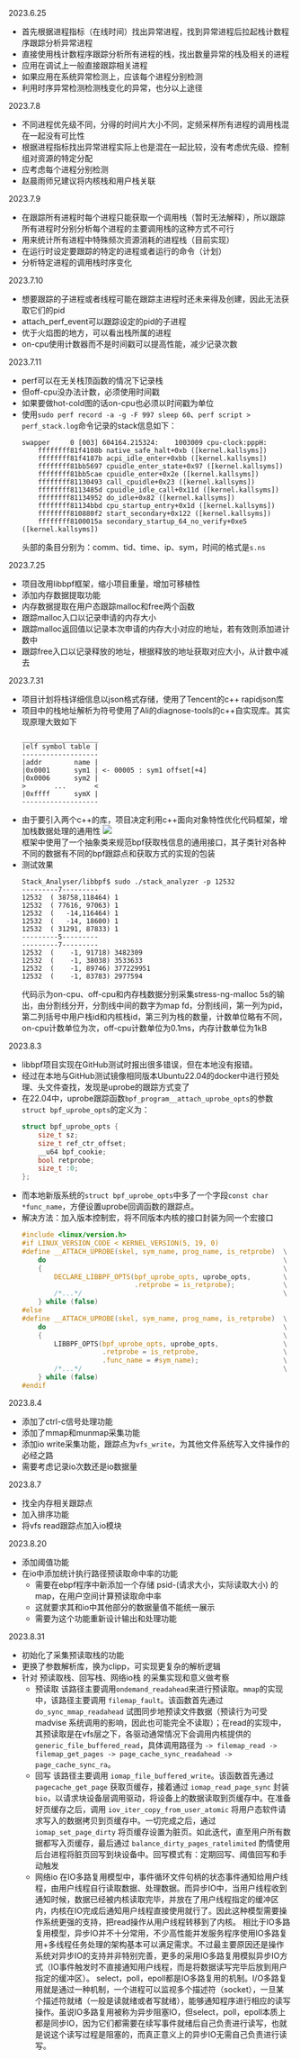 2023.6.25
- 首先根据进程指标（在线时间）找出异常进程，找到异常进程后拉起栈计数程序跟踪分析异常进程
- 直接使用栈计数程序跟踪分析所有进程的栈，找出数量异常的栈及相关的进程
- 应用在调试上一般直接跟踪相关进程
- 如果应用在系统异常检测上，应该每个进程分别检测
- 利用时序异常检测检测栈变化的异常，也分以上途径

2023.7.8
- 不同进程优先级不同，分得的时间片大小不同，定频采样所有进程的调用栈混在一起没有可比性
- 根据进程指标找出异常进程实际上也是混在一起比较，没有考虑优先级、控制组对资源的特定分配
- 应考虑每个进程分别检测
- 赵晨雨师兄建议将内核栈和用户栈关联

2023.7.9
- 在跟踪所有进程时每个进程只能获取一个调用栈（暂时无法解释），所以跟踪所有进程时分别分析每个进程的主要调用栈的这种方式不可行
- 用来统计所有进程中特殊频次资源消耗的进程栈（目前实现）
- 在运行时设定要跟踪的特定的进程或者运行的命令（计划）
- 分析特定进程的调用栈时序变化

2023.7.10
- 想要跟踪的子进程或者线程可能在跟踪主进程时还未来得及创建，因此无法获取它们的pid
- attach_perf_event可以跟踪设定的pid的子进程
- 优于火焰图的地方，可以看出栈所属的进程
- on-cpu使用计数器而不是时间戳可以提高性能，减少记录次数

2023.7.11

- perf可以在无关栈顶函数的情况下记录栈
- 但off-cpu没办法计数，必须使用时间戳
- 如果要做hot-cold图的话on-cpu也必须以时间戳为单位
- 使用`sudo perf record -a -g -F 997 sleep 60`、`perf script > perf_stack.log`命令记录的stack信息如下：
    ```log
    swapper     0 [003] 604164.215324:    1003009 cpu-clock:pppH: 
        ffffffff81f4108b native_safe_halt+0xb ([kernel.kallsyms])
        ffffffff81f4187b acpi_idle_enter+0xbb ([kernel.kallsyms])
        ffffffff81bb5697 cpuidle_enter_state+0x97 ([kernel.kallsyms])
        ffffffff81bb5cae cpuidle_enter+0x2e ([kernel.kallsyms])
        ffffffff81130493 call_cpuidle+0x23 ([kernel.kallsyms])
        ffffffff8113485d cpuidle_idle_call+0x11d ([kernel.kallsyms])
        ffffffff81134952 do_idle+0x82 ([kernel.kallsyms])
        ffffffff81134bbd cpu_startup_entry+0x1d ([kernel.kallsyms])
        ffffffff810880f2 start_secondary+0x122 ([kernel.kallsyms])
        ffffffff8100015a secondary_startup_64_no_verify+0xe5 ([kernel.kallsyms])
    ```
    头部的条目分别为：comm、tid、time、ip、sym，时间的格式是`s.ns`

2023.7.25

- 项目改用libbpf框架，缩小项目重量，增加可移植性
- 添加内存数据提取功能
- 内存数据提取在用户态跟踪malloc和free两个函数
- 跟踪malloc入口以记录申请的内存大小
- 跟踪malloc返回值以记录本次申请的内存大小对应的地址，若有效则添加进计数中
- 跟踪free入口以记录释放的地址，根据释放的地址获取对应大小，从计数中减去

2023.7.31

- 项目计划将栈详细信息以json格式存储，使用了Tencent的c++ rapidjson库
- 项目中的栈地址解析为符号使用了Ali的diagnose-tools的c++自实现库。其实现原理大致如下
    ```log
    ___________________
    |elf symbol table |
    -------------------
    |addr        name |
    |0x0001      sym1 | <- 00005 : sym1 offset[+4]
    |0x0006      sym2 |
    >       ...       <
    |0xffff      symX |
    -------------------
    ```
- 由于要引入两个c++的库，项目决定利用c++面向对象特性优化代码框架，增加栈数据处理的通用性
    ![](assets/UMLClassDiagram-bpf_loader.jpg)<br>框架中使用了一个抽象类来规范bpf获取栈信息的通用接口，其子类针对各种不同的数据有不同的bpf跟踪点和获取方式的实现的包装
- 测试效果
    ```shell
    Stack_Analyser/libbpf$ sudo ./stack_analyzer -p 12532
    ---------7---------
    12532  ( 38758,118464) 1     
    12532  ( 77616, 97063) 1     
    12532  (   -14,116464) 1     
    12532  (   -14, 18600) 1     
    12532  ( 31291, 87833) 1     
    ---------5---------
    ---------7---------
    12532  (    -1, 91718) 3482309
    12532  (    -1, 38038) 3533633
    12532  (    -1, 89746) 377229951
    12532  (    -1, 83783) 2977594
    ```
    代码示为on-cpu、off-cpu和内存栈数据分别采集stress-ng-malloc 5s的输出，由分割线分开，分割线中间的数字为map fd，分割线间，第一列为pid，第二列括号中用户栈id和内核栈id，第三列为栈的数量，计数单位略有不同，on-cpu计数单位为次，off-cpu计数单位为0.1ms，内存计数单位为1kB

2023.8.3

- libbpf项目实现在GitHub测试时报出很多错误，但在本地没有报错。
- 经过在本地与GitHub测试镜像相同版本Ubuntu22.04的docker中进行预处理、头文件查找，发现是uprobe的跟踪方式变了
- 在22.04中，uprobe跟踪函数`bpf_program__attach_uprobe_opts`的参数`struct bpf_uprobe_opts`的定义为：
    ```c
    struct bpf_uprobe_opts {
        size_t sz;
        size_t ref_ctr_offset;
        __u64 bpf_cookie;
        bool retprobe;
        size_t :0;
    };
    ```
- 而本地新版系统的`struct bpf_uprobe_opts`中多了一个字段`const char *func_name`，方便设置uprobe回调函数的跟踪点。
- 解决方法：加入版本控制宏，将不同版本内核的接口封装为同一个宏接口
    ```c
    #include <linux/version.h>
    #if LINUX_VERSION_CODE < KERNEL_VERSION(5, 19, 0)
    #define __ATTACH_UPROBE(skel, sym_name, prog_name, is_retprobe)  \
        do                                                           \
        {                                                            \
            DECLARE_LIBBPF_OPTS(bpf_uprobe_opts, uprobe_opts,        \
                                .retprobe = is_retprobe);            \
            /*...*/                                                  \
        } while (false)
    #else
    #define __ATTACH_UPROBE(skel, sym_name, prog_name, is_retprobe)  \
        do                                                           \
        {                                                            \
            LIBBPF_OPTS(bpf_uprobe_opts, uprobe_opts,                \
                        .retprobe = is_retprobe,                     \
                        .func_name = #sym_name);                     \
            /*...*/                                                  \
        } while (false)
    #endif
    ```

2023.8.4

- 添加了ctrl-c信号处理功能
- 添加了mmap和munmap采集功能
- 添加io write采集功能，跟踪点为`vfs_write`，为其他文件系统写入文件操作的必经之路
- 需要考虑记录io次数还是io数据量

2023.8.7

- 找全内存相关跟踪点
- 加入排序功能
- 将vfs read跟踪点加入io模块

2023.8.20

- 添加阈值功能
- 在io中添加统计执行路径预读取命中率的功能
    - 需要在ebpf程序中新添加一个存储 psid-(请求大小，实际读取大小) 的map，在用户空间计算预读取命中率
    - 这就要求其和io中其他部分的数据量值不能统一展示
    - 需要为这个功能重新设计输出和处理功能

2023.8.31

- 初始化了采集预读取栈的功能
- 更换了参数解析库，换为clipp，可实现更复杂的解析逻辑
- 针对 预读取栈、回写栈、网络io栈 的采集实现和意义做考察
    - 预读取
        该路径主要调用`ondemand_readahead`来进行预读取。`mmap`的实现中，该路径主要调用 `filemap_fault`。该函数首先通过 `do_sync_mmap_readahead` 试图同步地预读文件数据（预读行为可受 madvise 系统调用的影响，因此也可能完全不读取）；在read的实现中，其预读取是在vfs层之下，各驱动通常情况下会调用内核提供的 `generic_file_buffered_read`，具体调用路径为 `-> filemap_read -> filemap_get_pages -> page_cache_sync_readahead ->  page_cache_sync_ra`。
    - 回写
        该路径主要调用 `iomap_file_buffered_write`。该函数首先通过 `pagecache_get_page` 获取页缓存，接着通过 `iomap_read_page_sync` 封装 `bio`，以请求块设备层调用驱动，将设备上的数据读取到页缓存中。在准备好页缓存之后，调用 `iov_iter_copy_from_user_atomic` 将用户态软件请求写入的数据拷贝到页缓存中。一切完成之后，通过 `iomap_set_page_dirty` 将页缓存设置为脏页。如此迭代，直至用户所有数据都写入页缓存，最后通过 `balance_dirty_pages_ratelimited` 酌情使用后台进程将脏页回写到块设备中。回写模式有：定期回写、阈值回写和手动触发
    - 网络io
        在IO多路复用模型中，事件循环文件句柄的状态事件通知给用户线程，由用户线程自行读取数据、处理数据。而异步IO中，当用户线程收到通知时候，数据已经被内核读取完毕，并放在了用户线程指定的缓冲区内，内核在IO完成后通知用户线程直接使用就行了。因此这种模型需要操作系统更强的支持，把read操作从用户线程转移到了内核。
        相比于IO多路复用模型，异步IO并不十分常用，不少高性能并发服务程序使用IO多路复用+多线程任务处理的架构基本可以满足需求。不过最主要原因还是操作系统对异步IO的支持并非特别完善，更多的采用IO多路复用模拟异步IO方式（IO事件触发时不直接通知用户线程，而是将数据读写完毕后放到用户指定的缓冲区）。
        select，poll，epoll都是IO多路复用的机制。I/O多路复用就是通过一种机制，一个进程可以监视多个描述符（socket），一旦某个描述符就绪（一般是读就绪或者写就绪），能够通知程序进行相应的读写操作。虽说IO多路复用被称为异步阻塞IO，但select，poll，epoll本质上都是同步IO，因为它们都需要在续写事件就绪后自己负责进行读写，也就是说这个读写过程是阻塞的，而真正意义上的异步IO无需自己负责进行读写。

